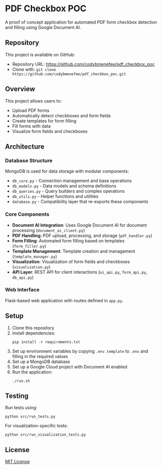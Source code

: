 # PDF Checkbox POC

A proof of concept application for automated PDF form checkbox detection and filling using Google Document AI.

## Repository

This project is available on GitHub:
- Repository URL: https://github.com/codybmenefee/pdf_checkbox_poc
- Clone with: `git clone https://github.com/codybmenefee/pdf_checkbox_poc.git`

## Overview

This project allows users to:
- Upload PDF forms
- Automatically detect checkboxes and form fields
- Create templates for form filling
- Fill forms with data
- Visualize form fields and checkboxes

## Architecture

### Database Structure

MongoDB is used for data storage with modular components:

- `db_core.py` - Connection management and base operations
- `db_models.py` - Data models and schema definitions
- `db_queries.py` - Query builders and complex operations
- `db_utils.py` - Helper functions and utilities
- `database.py` - Compatibility layer that re-exports these components

### Core Components

- **Document AI Integration**: Uses Google Document AI for document processing (`document_ai_client.py`)
- **PDF Handling**: PDF upload, processing, and storage (`pdf_handler.py`)
- **Form Filling**: Automated form filling based on templates (`form_filler.py`)
- **Template Management**: Template creation and management (`template_manager.py`)
- **Visualization**: Visualization of form fields and checkboxes (`visualization.py`)
- **API Layer**: REST API for client interactions (`ui_api.py`, `form_api.py`, `db_api.py`)

### Web Interface

Flask-based web application with routes defined in `app.py`.

## Setup

1. Clone this repository
2. Install dependencies:
   ```
   pip install -r requirements.txt
   ```
3. Set up environment variables by copying `.env.template` to `.env` and filling in the required values
4. Set up a MongoDB database
5. Set up a Google Cloud project with Document AI enabled
6. Run the application:
   ```
   ./run.sh
   ```

## Testing

Run tests using:
```
python src/run_tests.py
```

For visualization-specific tests:
```
python src/run_visualization_tests.py
```

## License

[MIT License](LICENSE)
